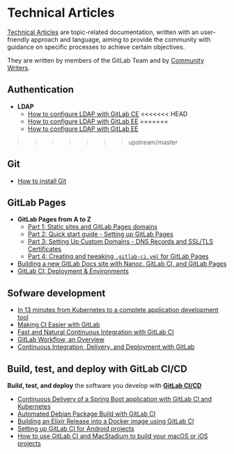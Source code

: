 # Technical Articles

[Technical Articles](../development/writing_documentation.md#technical-articles) are
topic-related documentation, written with an user-friendly approach and language, aiming
to provide the community with guidance on specific processes to achieve certain objectives.

They are written by members of the GitLab Team and by
[Community Writers](https://about.gitlab.com/handbook/product/technical-writing/community-writers/).

## Authentication

- **LDAP**
  - [How to configure LDAP with GitLab CE](how_to_configure_ldap_gitlab_ce/index.md)
<<<<<<< HEAD
  - [How to configure LDAP with GitLab EE](how_to_configure_ldap_gitlab_ee/index.md)
=======
  - [How to configure LDAP with GitLab EE](https://docs.gitlab.com/ee/articles/how_to_configure_ldap_gitlab_ee/)
>>>>>>> upstream/master

## Git

- [How to install Git](how_to_install_git/index.md)

## GitLab Pages

- **GitLab Pages from A to Z**
  - [Part 1: Static sites and GitLab Pages domains](../user/project/pages/getting_started_part_one.md)
  - [Part 2: Quick start guide - Setting up GitLab Pages](../user/project/pages/getting_started_part_two.md)
  - [Part 3: Setting Up Custom Domains - DNS Records and SSL/TLS Certificates](../user/project/pages/getting_started_part_three.md)
  - [Part 4: Creating and tweaking `.gitlab-ci.yml` for GitLab Pages](../user/project/pages/getting_started_part_four.md)
- [Building a new GitLab Docs site with Nanoc, GitLab CI, and GitLab Pages](https://about.gitlab.com/2016/12/07/building-a-new-gitlab-docs-site-with-nanoc-gitlab-ci-and-gitlab-pages/)
- [GitLab CI: Deployment & Environments](https://about.gitlab.com/2016/08/26/ci-deployment-and-environments/)

## Sofware development

- [In 13 minutes from Kubernetes to a complete application development tool](https://about.gitlab.com/2016/11/14/idea-to-production/)
- [Making CI Easier with GitLab](https://about.gitlab.com/2017/07/13/making-ci-easier-with-gitlab/)
- [Fast and Natural Continuous Integration with GitLab CI](https://about.gitlab.com/2017/05/22/fast-and-natural-continuous-integration-with-gitlab-ci/)
- [GitLab Workflow, an Overview](https://about.gitlab.com/2016/10/25/gitlab-workflow-an-overview/)
- [Continuous Integration, Delivery, and Deployment with GitLab](https://about.gitlab.com/2016/08/05/continuous-integration-delivery-and-deployment-with-gitlab/)

## Build, test, and deploy with GitLab CI/CD

**Build, test, and deploy** the software you develop with **[GitLab CI/CD](../ci/README.md)**

- [Continuous Delivery of a Spring Boot application with GitLab CI and Kubernetes](https://about.gitlab.com/2016/12/14/continuous-delivery-of-a-spring-boot-application-with-gitlab-ci-and-kubernetes/)
- [Automated Debian Package Build with GitLab CI](https://about.gitlab.com/2016/10/12/automated-debian-package-build-with-gitlab-ci/)
- [Building an Elixir Release into a Docker image using GitLab CI](https://about.gitlab.com/2016/08/11/building-an-elixir-release-into-docker-image-using-gitlab-ci-part-1/)
- [Setting up GitLab CI for Android projects](https://about.gitlab.com/2016/11/30/setting-up-gitlab-ci-for-android-projects/)
- [How to use GitLab CI and MacStadium to build your macOS or iOS projects](https://about.gitlab.com/2017/05/15/how-to-use-macstadium-and-gitlab-ci-to-build-your-macos-or-ios-projects/)
